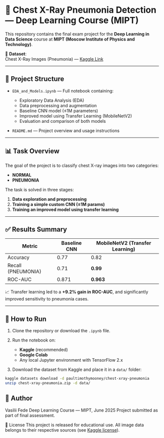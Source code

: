 # 🩻 Chest X-Ray Pneumonia Detection — Deep Learning Course (MIPT)

This repository contains the final exam project for the **Deep Learning in Data Science** course at **MIPT (Moscow Institute of Physics and Technology)**.

📁 **Dataset**:  
Chest X-Ray Images (Pneumonia) — [Kaggle Link](https://www.kaggle.com/datasets/paultimothymooney/chest-xray-pneumonia)

---

## 📌 Project Structure

- `EDA_and_Models.ipynb` — Full notebook containing:
  - Exploratory Data Analysis (EDA)
  - Data preprocessing and augmentation
  - Baseline CNN model (≤1M parameters)
  - Improved model using Transfer Learning (MobileNetV2)
  - Evaluation and comparison of both models

- `README.md` — Project overview and usage instructions

---

## 📊 Task Overview

The goal of the project is to classify chest X-ray images into two categories:
- **NORMAL**
- **PNEUMONIA**

The task is solved in three stages:
1. **Data exploration and preprocessing**
2. **Training a simple custom CNN (≤1M params)**
3. **Training an improved model using transfer learning**

---

## ✅ Results Summary

| Metric            | Baseline CNN | MobileNetV2 (Transfer Learning) |
|-------------------|--------------|----------------------------------|
| Accuracy          | 0.77         | 0.82                             |
| Recall (PNEUMONIA)| 0.71         | **0.99**                         |
| ROC-AUC           | 0.871        | **0.963**                        |

📈 Transfer learning led to a **+9.2% gain in ROC-AUC**, and significantly improved sensitivity to pneumonia cases.

---

## 🚀 How to Run

1. Clone the repository or download the `.ipynb` file.
2. Run the notebook on:
   - **Kaggle** (recommended)
   - **Google Colab**
   - Any local Jupyter environment with TensorFlow 2.x

3. Download the dataset from Kaggle and place it in a `data/` folder:
```bash
kaggle datasets download -d paultimothymooney/chest-xray-pneumonia
unzip chest-xray-pneumonia.zip -d data/
```

## 🧠 Author
Vasilii Fede
Deep Learning Course — MIPT, June 2025
Project submitted as part of final assessment.

📜 License
This project is released for educational use. All image data belongs to their respective sources (see [Kaggle license](https://www.kaggle.com/datasets/paultimothymooney/chest-xray-pneumonia)).

